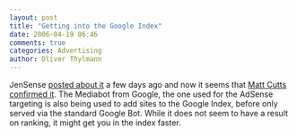 ```yaml
---
layout: post
title: "Getting into the Google Index"
date: 2006-04-19 06:46
comments: true
categories: Advertising
author: Oliver Thylmann
---
```







JenSense [posted about it](http://www.jensense.com/archives/2006/04/adsense_mediapa.html) a few days ago and now it seems that [Matt Cutts confirmed it](http://www.jensense.com/archives/2006/04/matt_cutts_conf.html). The Mediabot from Google, the one used for the AdSense targeting is also being used to add sites to the Google Index, before only served via the standard Google Bot. While it does not seem to have a result on ranking, it might get you in the index faster.







